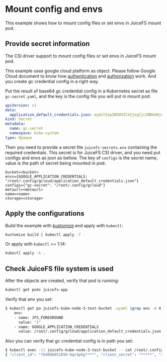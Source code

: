# Mount config and envs

This example shows how to mount config files or set envs in JuiceFS mount pod.

## Provide secret information

The CSI driver support to mount config files or set envs in JuiceFS mount pod.

This example uses google cloud platform as object. Please follow Google Cloud document to know
how [authentication](https://cloud.google.com/docs/authentication)
and [authorization](https://cloud.google.com/iam/docs/overview) work. And you create gc credential config in a right way.

Put the result of base64 gc credential config in a Kubernetes secret as file `gc-secret.yaml`, and the key is the config file you will put in
mount pod:

```yaml
apiVersion: v1
data:
  application_default_credentials.json: eyAiY2xpZW50X2lkIjogIjc2NDA4NjA1MTg1MC02cXI0cDZncGk2aG41MDZwdDhlanVxODNkaT*****=
kind: Secret
metadata:
  name: gc-secret
  namespace: kube-system
type: Opaque
```

Then you need to provide a secret file `juicefs-secrets.env` containing the required credentials. This secret is for JuiceFS CSI driver, and you need put configs and envs as json as bellow. 
The key of `configs` is the secret name, value is the path of secret being mounted in pod.

```
bucket=<bucket>
envs={GOOGLE_APPLICATION_CREDENTIALS: "/root/.config/gcloud/application_default_credentials.json"}
configs={"gc-secret": "/root/.config/gcloud"}
metaurl=<metaurl>
name=<name>
storage=<storage>
```

## Apply the configurations

Build the example with [kustomize](https://github.com/kubernetes-sigs/kustomize) and apply with `kubectl`:

```sh
kustomize build | kubectl apply -f -
```

Or apply with `kubectl` >= 1.14:

```sh
kubectl apply -k .
```

## Check JuiceFS file system is used

After the objects are created, verify that pod is running:

```sh
kubectl get pods juicefs-app
```

Verify that env you set:

```sh
$ kubectl get po juicefs-kube-node-3-test-bucket -oyaml |grep env -A 4
    env:
    - name: JFS_FOREGROUND
      value: "1"
    - name: GOOGLE_APPLICATION_CREDENTIALS
      value: /root/.config/gcloud/application_default_credentials.json
```

Also you can verify that gc credential config is in path you set:

```sh
$ kubectl exec -it juicefs-kube-node-3-test-bucket -- cat /root/.config/gcloud/application_default_credentials.json
{ "client_id": "764086051850-6qr4p6g****", "client_secret": "*****", "refresh_token": "******", "type": "authorized_user" }
```
